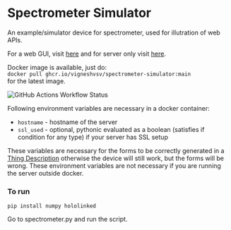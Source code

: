 # Spectrometer Simulator

An example/simulator device for spectrometer, used for illutration of web APIs.

For a web GUI, visit [here](https://thing-control-panel.hololinked.dev/#https://examples.hololinked.dev/simulations/spectrometer/resources/wot-td)
and for server only visit [here](https://examples.hololinked.dev/simulations/spectrometer/resources/wot-td).

Docker image is available, just do: <br />
`docker pull ghcr.io/vigneshvsv/spectrometer-simulator:main` <br />
for the latest image.

![GitHub Actions Workflow Status](https://img.shields.io/github/actions/workflow/status/VigneshVSV/spectrometer-simulator/docker-publish.yml?label=Build%20Docker%20Image)


Following environment variables are necessary in a docker container:
- `hostname` - hostname of the server
- `ssl_used` - optional, pythonic evaluated as a boolean (satisfies if condition for any type) if your server has SSL setup 

These variables are necessary for the forms to be correctly generated in a [Thing Description](https://www.w3.org/TR/wot-thing-description11/) otherwise the device will still work, but the forms will be wrong. These environment variables are not necessary if you are running the server outside docker. 



### To run

`pip install numpy hololinked`

Go to spectrometer.py and run the script. 
